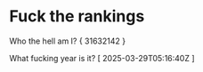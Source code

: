 # Fuck the rankings

Who the hell am I?
{ 31632142 }

What fucking year is it?
[ 2025-03-29T05:16:40Z ]
